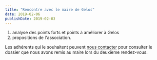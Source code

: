 ```yaml
---
title: "Rencontre avec le maire de Gelos"
date: 2019-02-06
publishDate: 2019-02-03
---
```


1. analyse des points forts et points à améliorer à Gelos
2. propositions de l'association.

Les adhérents qui le souhaitent peuvent [nous contacter](#footer) pour 
consulter le dossier que nous avons remis au maire lors du deuxième rendez-vous.